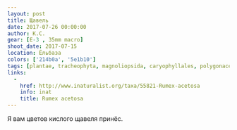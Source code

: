 ```yaml
---
layout: post
title: Щавель
date: 2017-07-26 00:00:00
author: К.С.
gear: [E-3 , 35mm macro]
shoot_date: 2017-07-15
location: Ёльбаза
colors: ['214b0a', '5e1b10']
tags: [plantae, tracheophyta, magnoliopsida, caryophyllales, polygonaceae, rumex, rumex acetosa]
links:
  -
    href: http://www.inaturalist.org/taxa/55821-Rumex-acetosa
    info: inat
    title: Rumex acetosa
---
```

Я вам цветов кислого щавеля принёс.
